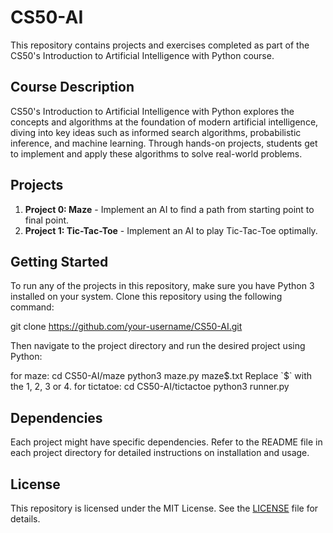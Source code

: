 # CS50-AI

This repository contains projects and exercises completed as part of the CS50's Introduction to Artificial Intelligence with Python course.

## Course Description

CS50's Introduction to Artificial Intelligence with Python explores the concepts and algorithms at the foundation of modern artificial intelligence, diving into key ideas such as informed search algorithms, probabilistic inference, and machine learning. Through hands-on projects, students get to implement and apply these algorithms to solve real-world problems.

## Projects

1. **Project 0: Maze** - Implement an AI to find a path from starting point to final point.
2. **Project 1: Tic-Tac-Toe** - Implement an AI to play Tic-Tac-Toe optimally.

## Getting Started

To run any of the projects in this repository, make sure you have Python 3 installed on your system. Clone this repository using the following command:

git clone https://github.com/your-username/CS50-AI.git


Then navigate to the project directory and run the desired project using Python:

for maze:
  cd CS50-AI/maze
  python3 maze.py maze$.txt
  Replace `$` with the 1, 2, 3 or 4.
for tictatoe:
  cd CS50-AI/tictactoe
  python3 runner.py

## Dependencies

Each project might have specific dependencies. Refer to the README file in each project directory for detailed instructions on installation and usage.

## License

This repository is licensed under the MIT License. See the [LICENSE](LICENSE) file for details.
